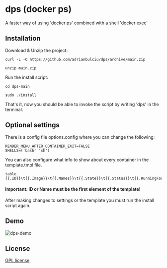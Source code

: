 
# dps (docker ps)

A faster way of using 'docker ps' combined with a shell 'docker exec'

## Installation

Download & Unzip the project:

```
curl -L -O https://github.com/adrianbulciu/dps/archive/main.zip

unzip main.zip
```

Run the install script:

```
cd dps-main

sudo ./install
```

That's it, now you should be able to invoke the script by writing 'dps' in the terminal.
    
## Optional settings

There is a config file options.config where you can change the following:

```
RENDER_MENU_AFTER_CONTAINER_EXIT=FALSE
SHELLS=('bash' 'sh')
```

You can also configure what info to show about every container in the template.tmpl file.

```
table {{.ID}}\t{{.Image}}\t{{.Names}}\t{{.State}}\t{{.Status}}\t{{.RunningFor}}
```

#### Important: ID or Name must be the first element of the template!

After making changes to settings or the template you must run the install script again.

## Demo

![dps-demo](https://github.com/user-attachments/assets/bc89b964-e9c4-490f-84a1-a5b1a39d8dd3)

## License

[GPL license](LICENSE.md)
